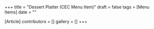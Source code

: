 +++
title = "Dessert Platter (CEC Menu Item)"
draft = false
tags = [Menu Items]
date = ""

[Article]
contributors = []
gallery = []
+++